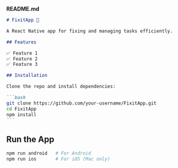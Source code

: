 **README.md**

````md
# FixitApp 🚀

A React Native app for fixing and managing tasks efficiently.

## Features

✅ Feature 1  
✅ Feature 2  
✅ Feature 3

## Installation

Clone the repo and install dependencies:

```bash
git clone https://github.com/your-username/FixitApp.git
cd FixitApp
npm install
```
````

## Run the App

```bash
npm run android   # For Android
npm run ios       # For iOS (Mac only)
```
